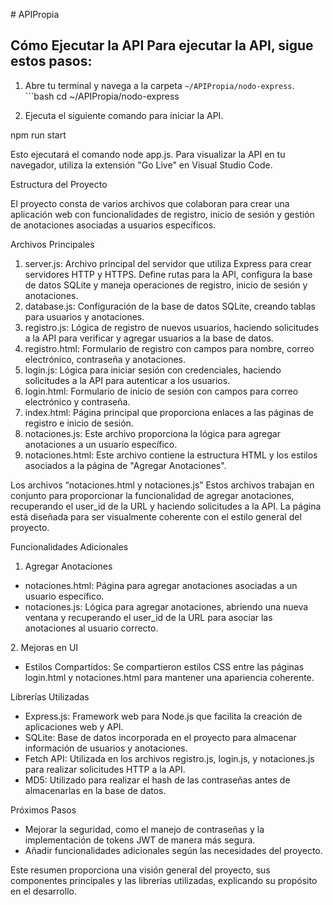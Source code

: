 \# APIPropia 

## Cómo Ejecutar la API Para ejecutar la API, sigue estos pasos:

1. Abre tu terminal y navega a la carpeta `~/APIPropia/nodo-express`. ```bash cd ~/APIPropia/nodo-express

1. Ejecuta el siguiente comando para iniciar la API.

npm run start

Esto ejecutará el comando node app.js. Para visualizar la API en tu navegador, utiliza la extensión "Go Live" en Visual Studio Code.

Estructura del Proyecto

El proyecto consta de varios archivos que colaboran para crear una aplicación web con funcionalidades de registro, inicio de sesión y gestión de anotaciones asociadas a usuarios específicos.

Archivos Principales

1. server.js: Archivo principal del servidor que utiliza Express para crear servidores HTTP y HTTPS. Define rutas para la API, configura la base de datos SQLite y maneja operaciones de registro, inicio de sesión y anotaciones.
2. database.js: Configuración de la base de datos SQLite, creando tablas para usuarios y anotaciones.
3. registro.js: Lógica de registro de nuevos usuarios, haciendo solicitudes a la API para verificar y agregar usuarios a la base de datos.
4. registro.html: Formulario de registro con campos para nombre, correo electrónico, contraseña y anotaciones.
5. login.js: Lógica para iniciar sesión con credenciales, haciendo solicitudes a la API para autenticar a los usuarios.
6. login.html: Formulario de inicio de sesión con campos para correo electrónico y contraseña.
7. index.html: Página principal que proporciona enlaces a las páginas de registro e inicio de sesión.
8. notaciones.js: Este archivo proporciona la lógica para agregar anotaciones a un usuario específico.
9. notaciones.html: Este archivo contiene la estructura HTML y los estilos asociados a la página de "Agregar Anotaciones".

Los archivos “notaciones.html y notaciones.js” Estos archivos trabajan en conjunto para proporcionar la funcionalidad de agregar anotaciones, recuperando el user\_id de la URL y haciendo solicitudes a la API. La página está diseñada para ser visualmente coherente con el estilo general del proyecto.

Funcionalidades Adicionales

1. Agregar Anotaciones
* notaciones.html: Página para agregar anotaciones asociadas a un usuario específico.
* notaciones.js: Lógica para agregar anotaciones, abriendo una nueva ventana y recuperando el user\_id de la URL para asociar las anotaciones al usuario correcto.

2\. Mejoras en UI

* Estilos Compartidos: Se compartieron estilos CSS entre las páginas login.html y notaciones.html para mantener una apariencia coherente.

Librerías Utilizadas

* Express.js: Framework web para Node.js que facilita la creación de aplicaciones web y API.
* SQLite: Base de datos incorporada en el proyecto para almacenar información de usuarios y anotaciones.
* Fetch API: Utilizada en los archivos registro.js, login.js, y notaciones.js para realizar solicitudes HTTP a la API.
* MD5: Utilizado para realizar el hash de las contraseñas antes de almacenarlas en la base de datos.

Próximos Pasos

* Mejorar la seguridad, como el manejo de contraseñas y la implementación de tokens JWT de manera más segura.
* Añadir funcionalidades adicionales según las necesidades del proyecto.

Este resumen proporciona una visión general del proyecto, sus componentes principales y las librerías utilizadas, explicando su propósito en el desarrollo.

